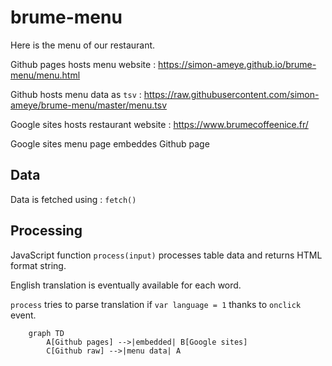 # brume-menu

Here is the menu of our restaurant.

Github pages hosts menu website : https://simon-ameye.github.io/brume-menu/menu.html

Github hosts menu data as ```tsv``` : https://raw.githubusercontent.com/simon-ameye/brume-menu/master/menu.tsv

Google sites hosts restaurant website : https://www.brumecoffeenice.fr/

Google sites menu page embeddes Github page

## Data
Data is fetched using : ```fetch()```

## Processing
JavaScript function ```process(input)``` processes table data and returns HTML format string.

English translation is eventually available for each word.

```process``` tries to parse translation if ```var language = 1``` thanks to ```onclick``` event.

```mermaid
	graph TD
		A[Github pages] -->|embedded| B[Google sites]
		C[Github raw] -->|menu data| A
```
